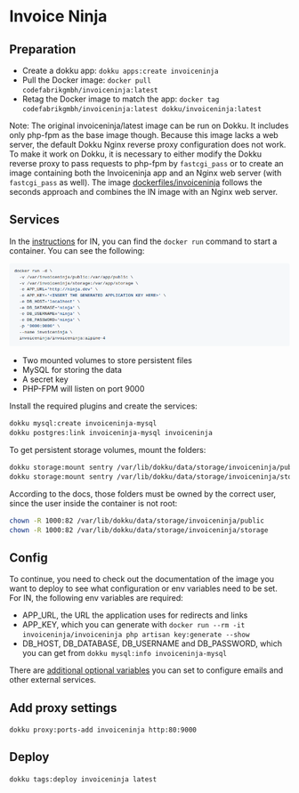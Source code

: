 # Invoice Ninja

## Preparation

* Create a dokku app: `dokku apps:create invoiceninja`
* Pull the Docker image: `docker pull codefabrikgmbh/invoiceninja:latest`
* Retag the Docker image to match the app: `docker tag codefabrikgmbh/invoiceninja:latest dokku/invoiceninja:latest`

Note: The original invoiceninja/latest image can be run on Dokku. It includes
only php-fpm as the base image though. Because this image lacks a web server,
the default Dokku Nginx reverse proxy configuration does not work. To make it
work on Dokku, it is necessary to either modify the Dokku reverse proxy to pass
requests to php-fpm by `fastcgi_pass` or to create an image containing both the
Invoiceninja app and an Nginx web server (with `fastcgi_pass` as well). The
image
[dockerfiles/invoiceninja](https://github.com/code-fabrik/dockerfiles/tree/master/invoiceninja)
follows the seconds approach and combines the IN image with an Nginx web
server.

## Services

In the [instructions](https://github.com/invoiceninja/dockerfiles/wiki/docker-only-setup)
for IN, you can find the `docker run` command to start a container. You can see
the following:

![](invoiceninja-run-config.png)

* Two mounted volumes to store persistent files
* MySQL for storing the data
* A secret key
* PHP-FPM will listen on port 9000

Install the required plugins and create the services:

```bash
dokku mysql:create invoiceninja-mysql
dokku postgres:link invoiceninja-mysql invoiceninja
```

To get persistent storage volumes, mount the folders:

```bash
dokku storage:mount sentry /var/lib/dokku/data/storage/invoiceninja/public:/var/invoiceninja/public
dokku storage:mount sentry /var/lib/dokku/data/storage/invoiceninja/storage:/var/invoiceninja/storage
```

According to the docs, those folders must be owned by the correct user, since
the user inside the container is not root:

```bash
chown -R 1000:82 /var/lib/dokku/data/storage/invoiceninja/public
chown -R 1000:82 /var/lib/dokku/data/storage/invoiceninja/storage
```

## Config

To continue, you need to check out the documentation of the image you want to
deploy to see what configuration or env variables need to be set. For IN, the
following env variables are required:

* APP_URL, the URL the application uses for redirects and links
* APP_KEY, which you can generate with `docker run --rm -it invoiceninja/invoiceninja php artisan key:generate --show`
* DB_HOST, DB_DATABASE, DB_USERNAME and DB_PASSWORD, which you can get from `dokku mysql:info invoiceninja-mysql`

There are [additional optional variables](https://github.com/invoiceninja/invoiceninja/blob/master/.env.example)
you can set to configure emails and other external services.

## Add proxy settings

`dokku proxy:ports-add invoiceninja http:80:9000`

## Deploy

`dokku tags:deploy invoiceninja latest`
